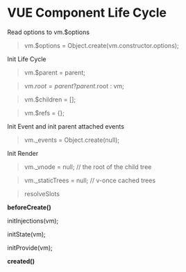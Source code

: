# VUE Component Life Cycle

Read options to vm.$options

> vm.$options = Object.create(vm.constructor.options);


Init Life Cycle

> vm.$parent = parent;

> vm.$root = parent ? parent.$root : vm;

> vm.$children = [];

> vm.$refs = {};

Init Event and init parent attached events

> vm._events = Object.create(null);

Init Render

> vm._vnode = null; // the root of the child tree

> vm._staticTrees = null; // v-once cached trees

> resolveSlots

**beforeCreate()**

initInjections(vm);

initState(vm);

initProvide(vm);

**created()**






